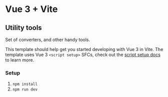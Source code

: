 # Vue 3 + Vite

## Utility tools
Set of converters, and other handy tools.

This template should help get you started developing with Vue 3 in Vite. The template uses Vue 3 `<script setup>` SFCs, check out the [script setup docs](https://v3.vuejs.org/api/sfc-script-setup.html#sfc-script-setup) to learn more.

### Setup
1. `npm install`
3. `npm run dev`
